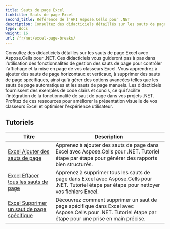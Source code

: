 ```yaml
---
title: Sauts de page Excel
linktitle: Sauts de page Excel
second_title: Référence de l'API Aspose.Cells pour .NET
description: Consultez des didacticiels détaillés sur les sauts de page Excel avec Aspose.Cells pour .NET. Améliorez facilement la mise en page de vos classeurs Excel.
type: docs
weight: 16
url: /fr/net/excel-page-breaks/
---
```

Consultez des didacticiels détaillés sur les sauts de page Excel avec Aspose.Cells pour .NET. Ces didacticiels vous guideront pas à pas dans l'utilisation des fonctionnalités de gestion des sauts de page pour contrôler l'affichage et la mise en page de vos classeurs Excel. Vous apprendrez à ajouter des sauts de page horizontaux et verticaux, à supprimer des sauts de page spécifiques, ainsi qu'à gérer des options avancées telles que les sauts de page automatiques et les sauts de page manuels. Les didacticiels fournissent des exemples de code clairs et concis, ce qui facilite l'intégration de la fonctionnalité de saut de page dans vos projets .NET. Profitez de ces ressources pour améliorer la présentation visuelle de vos classeurs Excel et optimiser l'expérience utilisateur.

## Tutoriels 
| Titre | Description |
| --- | --- |
| [Excel Ajouter des sauts de page](./excel-add-page-breaks/) | Apprenez à ajouter des sauts de page dans Excel avec Aspose.Cells pour .NET. Tutoriel étape par étape pour générer des rapports bien structurés. |  
| [Excel Effacer tous les sauts de page](./excel-clear-all-page-breaks/) | Apprenez à supprimer tous les sauts de page dans Excel avec Aspose.Cells pour .NET. Tutoriel étape par étape pour nettoyer vos fichiers Excel. |  
| [Excel Supprimer un saut de page spécifique](./excel-remove-specific-page-break/) | Découvrez comment supprimer un saut de page spécifique dans Excel avec Aspose.Cells pour .NET. Tutoriel étape par étape pour une prise en main précise. |  
